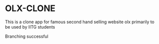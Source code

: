 # OLX-CLONE
This is a clone app for famous second hand selling website olx primarily to be used by IITG students


Branching successful
